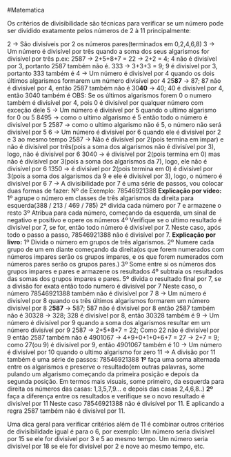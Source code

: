 #Matematica 

Os critérios de divisibilidade são técnicas para verificar se um número pode ser dividido exatamente pelos números de 2 à 11 principalmente:

2 -> São divisíveis por 2 os números pares(terminados em 0,2,4,6,8)
3 -> Um número é divisível por três quando a soma dos seus algarismos for divisível por três
	p.ex: 
	2587 -> 2+5+8+7 = 22 -> 2+2 = 4; 4 não é divisível por 3, portanto 2587 também não é.
	333 -> 3+3+3 = 9; 9 é divisível por 3, portanto 333 também é
4 -> Um número é divisível por 4 quando os dois últimos algarismos formarem um número divisível por 4
	25**87** -> 87; 87 não é divisível por 4, então 2587 também não é
	30**40** -> 40; 40 é divisível por 4, então 3040 também é
	OBS: Se os últimos algarismos forem 0 o numero também é divisível por 4, pois 0 é divisível por qualquer número com exceção dele
5 -> Um número é divisível por 5 quando o ultimo algarismo for 0 ou 5
	8495 -> como o ultimo algarismo é 5 então todo o número é divisível por 5
	2587 -> como o ultimo algarismo não é 5, o número não será divisível por 5
6 -> Um número é divisível por 6 quando ele é divisível por 2 e 3 ao mesmo tempo
	2587 -> Não é divisível por 2(pois termina em impar) e não é divisível por três(pois a soma dos algarismos não é divisível por 3), logo, não é divisível por 6
	3040 -> é divisível por 2(pois termina em 0) mas não é divisível por 3(pois a soma dos algarismos da 7), logo, ele não é divisível por 6
	1350 -> é divisível por 2(pois termina em 0) é divisível por 3(pois a soma dos algarismos da 9 e ele é divisível por 3), logo, o número é divisível por 6
7 -> A divisibilidade por 7 é uma série de passos, vou colocar duas formas de fazer:
	Nº de Exemplo: 78546921388
	**Explicação por vídeo:**
		1º agrupe o número em classes de três algarismos da direita para esquerda(388 / 213 / 469 / 785)
		2º divida cada número por 7 e armazene o resto
		3º Atribua para cada número, começando da esquerda, um sinal de negativo e positivo e opere os números
		4º Verifique se o ultimo resultado é divisível por 7, se for, então todo número é divisível por 7.
		Neste caso, após todo o passo a passo, 78546921388 não é divisível por 7.
	**Explicação por livro:**
		1º Divida o número em grupos de três algarismos.
		2º Numere cada grupo de um em diante começando da direita(os que forem numerados com números impares serão os grupos impares, e os que forem numerados com números pares serão os grupos pares.)
		3º Some entre si os números dos grupos impares e pares e armazene os resultados
		4º subtraia os resultados das somas dos grupos impares e pares.
		5º divida o resultado final por 7, se a divisão for exata então todo numero é divisível por 7
		Neste caso, o número 78546921388 também não é divisível por 7
8 -> Um número é divisível por 8 quando os três últimos algarismos formarem um número divisível por 8
	2**587** -> 587; 587 não é divisível por 8 então 2587 também não é
	30328 -> 328; 328 é divisível por 8, então 30328 também é
9 -> Um número é divisível por 9 quando a soma dos algarismos resultar em um número divisível por 9
	2587 -> 2+5+8+7 = 22; Como 22 não é divisível por 9 então 2587 também não é
	4901067 -> 4+9+0+1+0+6+7 = 27 -> 2+7 = 9; como 27(ou 9) é divisível por 9, então 4901067 também é
10 -> Um número é divisível por 10 quando o ultimo algarismo for zero
11 -> A divisão por 11 também é uma série de passos:
	78546921388
	**1º** faça uma soma alternada entre os algarismos e preserve o resultado(em outras palavras, some pulando um algarismo começando da primeira posição e depois da segunda posição. Em termos mais visuais, some primeiro, da esquerda para direita os números das casas: 1,3,5,7,9... e depois das casas 2,4,6,8..)
	**2º** faça a diferença entre os resultados e verifique se o novo resultado é divisível por 11
	Neste caso 78546921388 não é divisível por 11. E aplicando a regra 2587 também não é divisível por 11.

Uma dica geral para verificar critérios além de 11 é combinar outros critérios de divisibilidade igual é para o 6, por exemplo:
Um número seria divisível por 15 se ele for divisível por 3 e 5 ao mesmo tempo. 
Um número seria divisível por 18 se ele for divisível por 2 e nove ao mesmo tempo, etc.